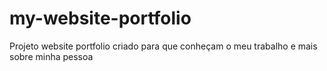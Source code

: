 # my-website-portfolio
Projeto website portfolio criado para que conheçam o meu trabalho e mais sobre minha pessoa
